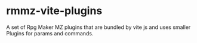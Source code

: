 # rmmz-vite-plugins
A set of Rpg Maker MZ plugins that are bundled by vite js and uses smaller Plugins for params and commands.
